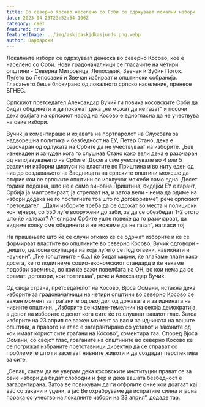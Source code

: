 ```yaml
---
title: Во северно Косово населено со Срби се одржуваат локални избори
date: 2023-04-23T23:52:54.106Z
category: свет
featured: true
featuredImage: ../img/askjdaskjdkasjurds.png.webp
author: Вардарски
---
```


Локалните избори се одржуваат денеска во северно Косово, кое е населено со Срби. Нови градоначалници се гласачите на четири општини - Северна Митровица, Лепосавиќ, Звечан и Зубин Поток. Луѓето во Лепосавиќ и Звечан избираат и општински собранија. Гласањето беше блокирано од локалното српско население, пренесе БГНЕС.

Српскиот претседател Александар Вучиќ ги повика косовските Срби да бидат обединети и да покажат дека „не можат да не газат“ и посочи дека волјата на српскиот народ на Косово е едногласна да не учествува на овие избори.

Вучиќ ја коментираше и изјавата на портпаролот на Службата за надворешна политика и безбедност на ЕУ, Петер Стано, дека е разочаран од одлуката на Србите да не учествуваат на изборите. „Бев изненаден и зачуден кога го слушнав Стано како вели дека е разочаран од непојавувањето на Србите. Досега сме учествувале во 4 или 5 различни изборни циклуси на властите во Приштина и во ниту еден од нив до создавањето на Заедницата на српските општини можеше да открие кои се српските општини со исклучок можеби само една. Десет години подоцна, што не е само виновна Приштина, бидејќи ЕУ е гарант, Србија ја малтретираат, ја стрелаат на, и затоа вели - нема да одиме на избори додека не го постигнете тоа што го договоривме“, рече српскиот претседател. „Дали изборите треба да се одржат во места и полициски контејнери, со 550 луѓе вооружени до заби, за да се обезбедат 1-2 отсто што ќе излезат? Апелирам Србите уште повеќе да го разочараат, да видиме колку сме обединети и не можеме да не газат“, нагласи тој.

На прашањето што ќе се случи откако ќе се одржат изборите и ќе се формираат властите во општините во северно Косово, Вучиќ одговори - „ништо, целосна окупација на која луѓето се подготвени, навикнати и научени“. „Тие (општините - б.а.) ќе бидат мирни, ќе плаќаме плати како досега, ќе го подигнеме социо-економскиот стандард и ќе чекаме подобри времиња, во кои ќе важи повелбата на ОН, во кои нема да се срамат. договори, кои потпишаа“, рече и Александар Вучиќ.

Од своја страна, претседателот на Косово, Вјоса Османи, истакна дека изборите за градоначалници на четири општини во северно Косово се важен момент за граѓаните од овој дел од државата и за иднината на нивните општини. „Изборите се камен-темелник на секоја демократија, а денот на изборите е денот кога сите ќе го слушнат вашиот глас. Затоа изборите на 23 април се важен момент за вас и за иднината на вашите општини, а правото на глас е загарантирано со уставот и законите од кои имаат корист сите граѓани на Косово“, коментира таа. Според Вјоса Османи, со својот глас, граѓаните на општините во северно Косово ќе се погрижат избраните претставници директно да се справат со проблемите што ги засегаат нивните животи и да создадат перспектива за сите.

„Сепак, сакам да ве уверам дека косовските институции прават се за овие избори да бидат слободни и фер и дека вашата безбедност е загарантирана. Затоа ве повикувам да ги отфрлите оние кои доаѓаат кај вас со закани и уцени, а јас Ве охрабруваме да испратите силна и јасна порака со учество на локалните избори на 23 април“, додаде таа.
